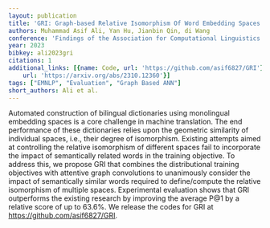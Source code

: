 ```yaml
---
layout: publication
title: 'GRI: Graph-based Relative Isomorphism Of Word Embedding Spaces'
authors: Muhammad Asif Ali, Yan Hu, Jianbin Qin, di Wang
conference: 'Findings of the Association for Computational Linguistics: EMNLP 2023'
year: 2023
bibkey: ali2023gri
citations: 1
additional_links: [{name: Code, url: 'https://github.com/asif6827/GRI'}, {name: Paper,
    url: 'https://arxiv.org/abs/2310.12360'}]
tags: ["EMNLP", "Evaluation", "Graph Based ANN"]
short_authors: Ali et al.
---
```

Automated construction of bilingual dictionaries using monolingual embedding
spaces is a core challenge in machine translation. The end performance of these
dictionaries relies upon the geometric similarity of individual spaces, i.e.,
their degree of isomorphism. Existing attempts aimed at controlling the
relative isomorphism of different spaces fail to incorporate the impact of
semantically related words in the training objective. To address this, we
propose GRI that combines the distributional training objectives with attentive
graph convolutions to unanimously consider the impact of semantically similar
words required to define/compute the relative isomorphism of multiple spaces.
Experimental evaluation shows that GRI outperforms the existing research by
improving the average P@1 by a relative score of up to 63.6%. We release the
codes for GRI at https://github.com/asif6827/GRI.